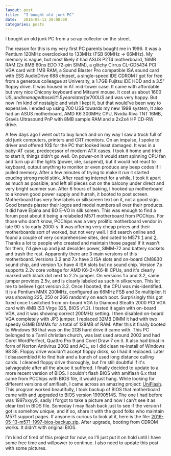 ```yaml
---
layout: post
title:  "I bought old junk PC"
date:   2016-05-13 20:08:00
categories: posts
---
```


I bought an old junk PC from a scrap collector on the street.

The reason for this is my very first PC parents bought me in 1996.
It was a Pentium 120MHz overclocked to 133MHz (FSB 60MHz -> 66MHz).
My memory is vague, but most likely it had ASUS P2T4 motherboard,
16MB RAM (2x 8MB 60ns EDO 72-pin SIMM),
a glitchy Cirrus CL-GD5434 PCI VGA card with 1MB RAM,
a Sound Blaster Pro compatible ISA sound card with ESS AudioDrive 688 chipset,
a single-speed IDE CDROM I got for free from a generous colleague at University,
a 1.7GB Fujitsu IDE HDD and a 3.5" floppy drive.
It was housed in AT mid-tower case.
It came with affordable but very nice Chicony keyboard and Mitsumi mouse.
It cost us about 1600 US$, and I managed to sell it 1.5 years later for 700 US$ and was very happy.
But now I'm kind of nostalgic and wish I kept it, but that would've been way to expensive.
I ended up using 700 US$ towards my new 1998 system, It also had an ASUS motherboard, AMD K6 300MHz CPU, Nvidia Riva TNT 16MB, Gravis Ultrasound PnP with 8MB sample RAM and a 2x2x4 HP CD-RW drive.

A few days ago I went out to buy lunch and on my way I saw a truck full of old junk computers, printers and CRT monitors.
On an impulse, I spoke to driver and offered 10$ for the PC that looked least damaged.
It was in a baby-AT case, predecessor of modern ATX cases.
I took it home and tried to start it, things didn't go well.
On power-on it would start spinning CPU fan and turn up all the lights (power, ide, suspend), but it would not react to keyboard, output anything to monitor or even produce any beep codes if I pulled memory.
After a few minutes of trying to make it run it started exuding strong mold stink.
After reading internet for a while, I took it apart as much as possible, and left all pieces out on the balcony under direct and very bright summer sun.
After 6 hours of baking, I hooked up motherboard to a known good power supply and hurrah, it booted to post screen.
Motherboard has very few labels or silkscreen text on it, not a good sign. Good brands plaster their logos and model numbers all over their products.
It did have Elpina and BO E-VO in silk screen.
This was enough to find a forum post about it being a relabeled M571 motherboard from PCChips.
For those who don't know, PCChips was a very prolific motherboard vendor in late 90-s to early 2000-s.
It was offering very cheap prices and their motherboards sort of worked, but not very well.
I did search online and found a couple of very comprehensive sites, dedicated to M571: [1](http://m571.com/m571/) and [2](http://cwcyrix.duckdns.org/techpage/html/m1.html).
Thanks a lot to people who created and maintain those pages!
If it wasn't for them, I'd give up and just desolder power, SIMM-72 and battery sockets and trash the rest.
Apparently there are 3 main versions of this motherboard.
Versions 3.2 and 7.x have 3 ISA slots and on-board CM8830 sound chip, and version 1.x have 4 ISA slots but no sound chip.
Version 7.x supports 2.2v core voltage for AMD K6-2+/K6-III CPUs, and it's clearly marked with black dot next to 2.2v jumper.
On versions 1.x and 3.2, same jumper provides 2.5v, and is clearly labeled as such in silkscreen.
This let me to believe I got version 3.2.
Once I booted, the CPU was mis-identified.
It is a Pentium MMX 200MHz, configured as 66MHz FSB and 3x multiplier.
It was showing 225, 250 or 266 randomly on each boot.
Surprisingly this got fixed once I switched from on-board VGA to Diamond Stealth 2000 PCI VGA card with 4MB (S3 Virge 325, BIOS v1.2).
I tested it again with on-board VGA, and it was showing correct 200MHz setting.
I then disabled on-board VGA completely with JP3 jumper.
I replaced 32MB DIMM it had with two speedy 64MB DIMMs for a total of 128MB of RAM.
After this it finally booted to Windows 98 that was on the 2GB hard drive it came with.
This PC belonged to a Tamil christian church, was last used around 2002 and had Corel WordPerfect, Quattro Pro 9 and Corel Draw 7 on it.
It also had bloat in form of Norton Antivirus 2002 and AOL, so I did clean re-install of Windows 98 SE.
Floppy drive wouldn't accept floppy disks, so I had it replaced.
Later I disassembled it to find hair and a bunch of used long distance calling cards.
I cleaned floppy drive thoroughly, but I'm still doubtful if it's salvageable after all the abuse it suffered.
I finally decided to update to a more recent version of BIOS.
I couldn't flash BIOS with amiflash 6.x that came from PCChips with BIOS file, it would just hang.
While looking for different versions of amiflash, I came across an amazing project: [UniFlash](http://www.rainbow-software.org/uniflash/).
This program worked beautifully, I took backup of BIOS that motherboard came with and upgraded to BIOS version 19990514S.
The one I had before was 1997xxyyS, sadly I forgot to take a picture and now I can't see it as clear text in BIOS file.
Someday I may flash back just to see if the version I got is somehow unique, and if so, share it with the good folks who maintain M571 support pages.
If anyone is curious to look at it, here is the file: [2016-05-13-m571-1997-bios-backup.zip](/files/2016-05-13-m571-1997-bios-backup.zip).
After upgrade, booting from CDROM works. It didn't with original BIOS.

I'm kind of tired of this project for now, so I'll just put it on hold until I have some free time and willpower to continue.
I also need to update this post with some pictures.
